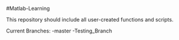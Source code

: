 #Matlab-Learning

This repository should include all user-created functions and scripts.

Current Branches:
-master
-Testing_Branch
